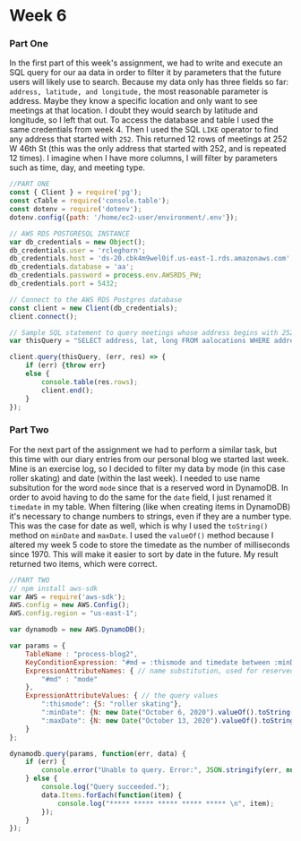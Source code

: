 # Week 6

### Part One
In the first part of this week's assignment, we had to write and execute an SQL query for our aa data in order to filter it by parameters that the future users will likely use to search. Because my data only has three fields so far: ```address, latitude, and longitude,``` the most reasonable parameter is address. Maybe they know a specific location and only want to see meetings at that location. I doubt they would search by latitude and longitude, so I left that out. To access the database and table I used the same credentials from week 4. Then I used the SQL ```LIKE``` operator to find any address that started with ```252```. This returned 12 rows of meetings at 252 W 46th St (this was the only address that started with 252, and is repeated 12 times). I imagine when I have more columns, I will filter by parameters such as time, day, and meeting type.

```javascript
//PART ONE
const { Client } = require('pg');
const cTable = require('console.table');
const dotenv = require('dotenv');
dotenv.config({path: '/home/ec2-user/environment/.env'});  

// AWS RDS POSTGRESQL INSTANCE
var db_credentials = new Object();
db_credentials.user = 'rcleghorn';
db_credentials.host = 'ds-20.cbk4m9wel0if.us-east-1.rds.amazonaws.com';
db_credentials.database = 'aa';
db_credentials.password = process.env.AWSRDS_PW;
db_credentials.port = 5432;

// Connect to the AWS RDS Postgres database
const client = new Client(db_credentials);
client.connect();

// Sample SQL statement to query meetings whose address begins with 252: 
var thisQuery = "SELECT address, lat, long FROM aalocations WHERE address LIKE '252%';";

client.query(thisQuery, (err, res) => {
    if (err) {throw err}
    else {
        console.table(res.rows);
        client.end();
    }
});
```
### Part Two
For the next part of the assignment we had to perform a similar task, but this time with our diary entries from our personal blog we started last week. Mine is an exercise log, so I decided to filter my data by mode (in this case roller skating) and date (within the last week). I needed to use name subsitution for the word ```mode``` since that is a reserved word in DynamoDB. In order to avoid having to do the same for the ```date``` field, I just renamed it ```timedate``` in my table. When filtering (like when creating items in DynamoDB) it's necessary to change numbers to strings, even if they are a number type. This was the case for date as well, which is why I used the ```toString()``` method on ```minDate``` and ```maxDate```. I used the ```valueOf()``` method because I altered my week 5 code to store the timedate as the number of milliseconds since 1970. This will make it easier to sort by date in the future. My result returned two items, which were correct.

```javascript
//PART TWO
// npm install aws-sdk
var AWS = require('aws-sdk');
AWS.config = new AWS.Config();
AWS.config.region = "us-east-1";

var dynamodb = new AWS.DynamoDB();

var params = {
    TableName : "process-blog2",
    KeyConditionExpression: "#md = :thismode and timedate between :minDate and :maxDate", // the query expression
    ExpressionAttributeNames: { // name substitution, used for reserved words in DynamoDB
        "#md" : "mode"
    },
    ExpressionAttributeValues: { // the query values
        ":thismode": {S: "roller skating"},
        ":minDate": {N: new Date("October 6, 2020").valueOf().toString()},
        ":maxDate": {N: new Date("October 13, 2020").valueOf().toString()}
    }
};

dynamodb.query(params, function(err, data) {
    if (err) {
        console.error("Unable to query. Error:", JSON.stringify(err, null, 2));
    } else {
        console.log("Query succeeded.");
        data.Items.forEach(function(item) {
            console.log("***** ***** ***** ***** ***** \n", item);
        });
    }
});
```